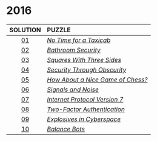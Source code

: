 # 2016

|   SOLUTION   | PUZZLE                                                                   |
|:------------:|:-------------------------------------------------------------------------|
| [01](01.php) | *[No Time for a Taxicab](https://adventofcode.com/2016/day/1)*           |
| [02](02.php) | *[Bathroom Security](https://adventofcode.com/2016/day/2)*               |
| [03](03.php) | *[Squares With Three Sides](https://adventofcode.com/2016/day/3)*        |
| [04](04.php) | *[Security Through Obscurity](https://adventofcode.com/2016/day/4)*      |
| [05](05.php) | *[How About a Nice Game of Chess?](https://adventofcode.com/2016/day/5)* |
| [06](06.php) | *[Signals and Noise](https://adventofcode.com/2016/day/6)*               |
| [07](07.php) | *[Internet Protocol Version 7](https://adventofcode.com/2016/day/7)*     |
| [08](08.php) | *[Two-Factor Authentication](https://adventofcode.com/2016/day/8)*       |
| [09](09.php) | *[Explosives in Cyberspace](https://adventofcode.com/2016/day/9)*        |
| [10](10.php) | *[Balance Bots](https://adventofcode.com/2016/day/10)*                   |